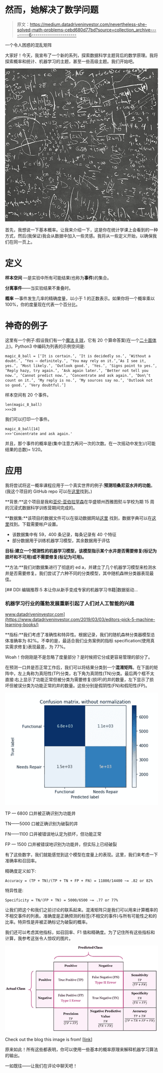 # 然而，她解决了数学问题

> 原文：<https://medium.datadriveninvestor.com/nevertheless-she-solved-math-problems-cebd680d77bd?source=collection_archive---------6----------------------->

一个令人困惑的混乱矩阵

大家好！今天，我宣布了一个新的系列，探索数据科学主题背后的数学原理。我将探索概率和统计、机器学习的主题，甚至一些高级主题。我们开始吧。

![](img/b9485a1239e5e24090409c86fe6baab0.png)

首先，我想说一下基本概率。让我来介绍一下，这是你在统计学课上会看到的一种方式，然后(我保证)我会从数据中加入一些灵感。我将从一些定义开始，以确保我们在同一页上。

# 定义

**样本空间** —是实验中所有可能结果(也称为**事件**)的集合。

**分离事件**——当实验结果不重叠时。

**概率** —事件发生几率的精确度量，以小于 1 的正数表示。如果你将一个概率乘以 100%，你的度量现在代表一个百分比。

# 神奇的例子

这里有一个例子:假设我们有一个[魔法 8 球](https://en.wikipedia.org/wiki/Magic_8-Ball)，它有 20 个算命答案(在一个[二十面体](https://en.wikipedia.org/wiki/Icosahedron)上)。Python3 中编码为列表的示例空间是:

```
magic_8_ball = [‘It is certain.’, ‘It is decidedly so.’, ‘Without a doubt.’, ‘Yes — definitely.’, ‘You may rely on it.’,’As I see it, yes.’, ‘Most likely.’, ‘Outlook good.’, ‘Yes.’, ‘Signs point to yes.’, ‘Reply hazy, try again.’, ‘Ask again later.’, ‘Better not tell you now.’, ‘Cannot predict now.’, ‘Concentrate and ask again.’, ‘Don\’t count on it.’, ‘My reply is no.’, ‘My sources say no.’, ‘Outlook not so good.’, ‘Very doubtful.’]
```

样本空间有 20 个事件。

```
len(magic_8_ball)
>>>20
```

我们可以打印一个事件。

```
magic_8_ball[14]
>>>'Concentrate and ask again.'
```

并且，那个事件的概率是(集中注意力再问一次的次数。在一次摇动中发生)/(可能结果的总数)= 1/20。

# 应用

我将尝试将这一概率课程应用于一个真实世界的例子:**预测坦桑尼亚水井的功能**。(我这个项目的 GitHub repo 可以在[这里](https://github.com/karenkathryn/tanzania-water-wells)找到。)

**背景:**这个项目是我和[亚伦·亚伯拉罕森](https://medium.com/@aabrahamson3)在华盛顿州西雅图熨斗学校为期 15 周的沉浸式数据科学训练营期间完成的。

**数据集:**该项目的数据文件可以在驱动数据网站[这里](https://www.drivendata.org/competitions/7/pump-it-up-data-mining-the-water-table/data/) [](https://www.drivendata.org/competitions/7/pump-it-up-data-mining-the-water-table/data/%E2%80%8B)找到，数据字典可以在[这里](https://www.drivendata.org/competitions/7/pump-it-up-data-mining-the-water-table/page/25/)找到。下载需要帐户设置。

*   该数据集中有 59，400 条记录，每条记录有 40 个特征
*   部分数据用于训练机器学习模型，其余数据用于评估

**目标:建立一个预测性的机器学习模型，该模型指示某个水井是否需要修复(标记为损坏和不可用)或不需要修复(标记为可用)。**

**方法:**我们对数据集进行了彻底的 ed a，并建立了几个机器学习模型来检测水井是否需要修复。我们尝试了六种不同的分类模型，其中随机森林分类器表现最佳。

[](https://www.datadriveninvestor.com/2019/03/03/editors-pick-5-machine-learning-books/) [## DDI 编辑推荐:5 本让你从新手变成专家的机器学习书籍|数据驱动…

### 机器学习行业的蓬勃发展重新引起了人们对人工智能的兴趣

www.datadriveninvestor.com](https://www.datadriveninvestor.com/2019/03/03/editors-pick-5-machine-learning-books/) 

**指标:**我们考虑了准确性和特异性。根据记录，我们的随机森林分类器模型总体准确率为 82%。不幸的是，最适合我们业务案例的指标 specification(使用真实需求修复)表现最差，为 77%。

Woah！你刚刚是不是忽略了度量部分？是时候把它分成更容易管理的部分了。

在预测一口井是否正常工作后，我们可以将结果分类到一个**混淆矩阵**。在下面的矩阵中，左上角称为真阳性(TP)分类，右下角为真阴性(TN)分类。最后两个框不太直接:右上显示了功能正常但被分类为需要修复(损坏)的井的数量，左下显示了损坏但被误分类为功能正常的井的数量。这些分别是假阴性(FN)和假阳性(FP)。

![](img/c16b4b0762c48eb83089af4601d4b823.png)

TP — 6800 口井被正确识别为功能井

TN——5000 口被正确识别为破裂的井

FN——1100 口井被错误地认定为损坏，但功能正常

FP — 1500 口井被错误地识别为功能井，但实际上已经破裂

有了这些数字，我们就能感觉到这个模型在度量上的表现。这里，我们来考虑一下准确率和召回率。

精确度定义如下:

```
Accuracy = (TP + TN)/(TP + TN + FP + FN) = 11800/14400 ~= .82 or 82%
```

特异性是:

```
Specificity = TN/(FP + TN) = 5000/6500 ~= .77 or 77%
```

让我们把这个和我们之前讨论的联系起来。混淆矩阵只是我们可以用来计算概率的不相交事件的列表。准确度是正确预测的标签(不相交的事件)与所有可能性之和的比率。特异性是井被正确标记为破裂的概率。

我们还可以考虑其他指标，如召回率、F1 值和精确度。为了记住所有这些指标和计算，我参考这张令人惊叹的图片。

![](img/5729eb342a0da06b60390125cb5ff9b9.png)

Check out the blog this image is from! [[link](https://manisha-sirsat.blogspot.com/2019/04/confusion-matrix.html)]

原来如此！所有这些都表明，你可以使用一些基本的概率原理来解释机器学习算法的输出。

一如既往——让我们在评论中聊天吧！